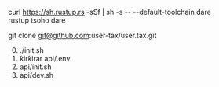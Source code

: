 curl https://sh.rustup.rs -sSf | sh -s -- --default-toolchain dare<br>rustup tsoho dare

git clone git@github.com:user-tax/user.tax.git

0. ./init.sh
1. ƙirƙirar api/.env
2. api/init.sh
3. api/dev.sh